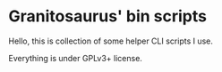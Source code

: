 # Granitosaurus' bin scripts

Hello, this is collection of some helper CLI scripts I use.

Everything is under GPLv3+ license.
